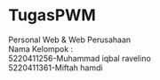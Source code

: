 # TugasPWM
Personal Web &amp; Web Perusahaan\
Nama Kelompok :\
5220411256-Muhammad iqbal ravelino\
5220411361-Miftah hamdi
